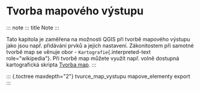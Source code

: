 # Tvorba mapového výstupu

::: note
::: title
Note
:::

Tato kapitola je zaměřena na možnosti QGIS při tvorbě mapového výstupu
jako jsou např. přidávání prvků a jejich nastavení. Zákonitostem při
samotné tvorbě map se věnuje obor - `Kartografie`{.interpreted-text
role="wikipedia"}. Při tvorbě map můžete využít např. volně dostupná
kartografická skripta [Tvorba map](https://tvorbamap.osu.cz/).
:::

::: {.toctree maxdepth="2"}
tvurce_map_vystupu mapove_elementy export
:::
